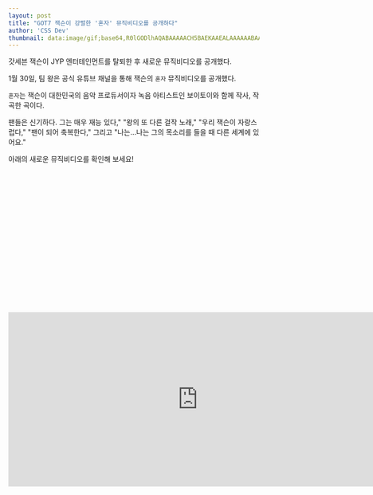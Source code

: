 ```yaml
---
layout: post
title: "GOT7 잭슨이 강렬한 '혼자' 뮤직비디오를 공개하다"
author: 'CSS Dev'
thumbnail: data:image/gif;base64,R0lGODlhAQABAAAAACH5BAEKAAEALAAAAAABAAEAAAICTAEAOw==
---
```



갓세븐 잭슨이 JYP 엔터테인먼트를 탈퇴한 후 새로운 뮤직비디오를 공개했다.

1월 30일, 팀 왕은 공식 유튜브 채널을 통해 잭슨의 `혼자` 뮤직비디오를 공개했다.

`혼자`는 잭슨이 대한민국의 음악 프로듀서이자 녹음 아티스트인 보이토이와 함께 작사, 작곡한 곡이다.

팬들은 신기하다. 그는 매우 재능 있다," "왕의 또 다른 걸작 노래," "우리 잭슨이 자랑스럽다," "팬이 되어 축복한다," 그리고 "나는…나는 그의 목소리를 들을 때 다른 세계에 있어요."

아래의 새로운 뮤직비디오를 확인해 보세요!


<div class="video_wrapper" style="padding-top: 56.25%;">
    <iframe width="760" height="350" frameborder="0" allow="accelerometer; autoplay; clipboard-write; encrypted-media; gyroscope; picture-in-picture" allowfullscreen="" class="lazyload" src="https://www.youtube.com/embed/8QZXLF7Drvg"></iframe>
</div>
